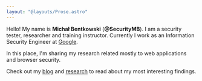 ```yaml
---
layout: "@layouts/Prose.astro"
---
```


Hello! My name is **Michał Bentkowski** (**@SecurityMB**). I am a security tester, researcher and training instructor. Currently I work as an Information Security Engineer at [Google](https://google.com).

In this place, I'm sharing my research related mostly to web applications and browser security.

Check out my [blog](/blog) and [research](/research) to read about my most interesting findings.
